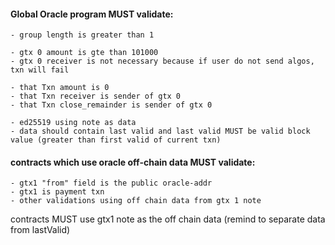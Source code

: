 #### Global Oracle program MUST validate:
    - group length is greater than 1
    
    - gtx 0 amount is gte than 101000
    - gtx 0 receiver is not necessary because if user do not send algos, txn will fail
    
    - that Txn amount is 0
    - that Txn receiver is sender of gtx 0
    - that Txn close_remainder is sender of gtx 0
    
    - ed25519 using note as data
    - data should contain last valid and last valid MUST be valid block value (greater than first valid of current txn)

#### contracts which use oracle off-chain data MUST validate:
    - gtx1 "from" field is the public oracle-addr
    - gtx1 is payment txn
    - other validations using off chain data from gtx 1 note


contracts MUST use gtx1 note as the off chain data (remind to separate data from lastValid)
